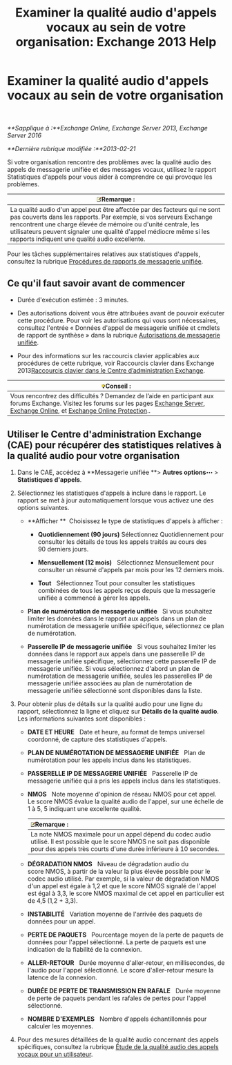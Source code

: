 ﻿---
title: "Examiner la qualité audio d'appels vocaux au sein de votre organisation: Exchange 2013 Help"
TOCTitle: Examiner la qualité audio d'appels vocaux au sein de votre organisation
ms:assetid: 8a87694b-1678-4a01-859f-5ad3b2c73db5
ms:mtpsurl: https://technet.microsoft.com/fr-fr/library/JJ659069(v=EXCHG.150)
ms:contentKeyID: 50555430
ms.date: 05/23/2018
mtps_version: v=EXCHG.150
ms.translationtype: MT
---

# Examiner la qualité audio d'appels vocaux au sein de votre organisation

 

_**Sapplique à :**Exchange Online, Exchange Server 2013, Exchange Server 2016_

_**Dernière rubrique modifiée :**2013-02-21_

Si votre organisation rencontre des problèmes avec la qualité audio des appels de messagerie unifiée et des messages vocaux, utilisez le rapport Statistiques d'appels pour vous aider à comprendre ce qui provoque les problèmes.

<table>
<thead>
<tr class="header">
<th><img src="images/JJ159664.note(EXCHG.150).gif" title="Remarque" alt="Remarque" />Remarque :</th>
</tr>
</thead>
<tbody>
<tr class="odd">
<td>La qualité audio d'un appel peut être affectée par des facteurs qui ne sont pas couverts dans les rapports. Par exemple, si vos serveurs Exchange rencontrent une charge élevée de mémoire ou d'unité centrale, les utilisateurs peuvent signaler une qualité d'appel médiocre même si les rapports indiquent une qualité audio excellente.</td>
</tr>
</tbody>
</table>


Pour les tâches supplémentaires relatives aux statistiques d'appels, consultez la rubrique [Procédures de rapports de messagerie unifiée](um-reports-procedures-exchange-2013-help.md).

## Ce qu'il faut savoir avant de commencer

  - Durée d'exécution estimée : 3 minutes.

  - Des autorisations doivent vous être attribuées avant de pouvoir exécuter cette procédure. Pour voir les autorisations qui vous sont nécessaires, consultez l'entrée « Données d'appel de messagerie unifiée et cmdlets de rapport de synthèse » dans la rubrique [Autorisations de messagerie unifiée](unified-messaging-permissions-exchange-2013-help.md).

  - Pour des informations sur les raccourcis clavier applicables aux procédures de cette rubrique, voir Raccourcis clavier dans Exchange 2013[Raccourcis clavier dans le Centre d’administration Exchange](keyboard-shortcuts-in-the-exchange-admin-center-exchange-online-protection-help.md).

<table>
<thead>
<tr class="header">
<th><img src="images/Bb125224.tip(EXCHG.150).gif" title="Conseil" alt="Conseil" />Conseil :</th>
</tr>
</thead>
<tbody>
<tr class="odd">
<td>Vous rencontrez des difficultés ? Demandez de l’aide en participant aux forums Exchange. Visitez les forums sur les pages <a href="https://go.microsoft.com/fwlink/p/?linkid=60612">Exchange Server</a>, <a href="https://go.microsoft.com/fwlink/p/?linkid=267542">Exchange Online</a>, et <a href="https://go.microsoft.com/fwlink/p/?linkid=285351">Exchange Online Protection</a>..</td>
</tr>
</tbody>
</table>


## Utiliser le Centre d'administration Exchange (CAE) pour récupérer des statistiques relatives à la qualité audio pour votre organisation

1.  Dans le CAE, accédez à **Messagerie unifiée **\> **Autres options**![Icône Options supplémentaires](images/JJ150550.5381819e-3b21-4873-8714-e9b956290b28(EXCHG.150).gif "Icône Options supplémentaires") \> **Statistiques d'appels**.

2.  Sélectionnez les statistiques d'appels à inclure dans le rapport. Le rapport se met à jour automatiquement lorsque vous activez une des options suivantes.
    
      - **Afficher **  Choisissez le type de statistiques d'appels à afficher :
        
          - **Quotidiennement (90 jours)** Sélectionnez Quotidiennement pour consulter les détails de tous les appels traités au cours des 90 derniers jours.
        
          - **Mensuellement (12 mois)**   Sélectionnez Mensuellement pour consulter un résumé d'appels par mois pour les 12 derniers mois.
        
          - **Tout**   Sélectionnez Tout pour consulter les statistiques combinées de tous les appels reçus depuis que la messagerie unifiée a commencé à gérer les appels.
    
      - **Plan de numérotation de messagerie unifiée**   Si vous souhaitez limiter les données dans le rapport aux appels dans un plan de numérotation de messagerie unifiée spécifique, sélectionnez ce plan de numérotation.
    
      - **Passerelle IP de messagerie unifiée**   Si vous souhaitez limiter les données dans le rapport aux appels dans une passerelle IP de messagerie unifiée spécifique, sélectionnez cette passerelle IP de messagerie unifiée. Si vous sélectionnez d'abord un plan de numérotation de messagerie unifiée, seules les passerelles IP de messagerie unifiée associées au plan de numérotation de messagerie unifiée sélectionné sont disponibles dans la liste.

3.  Pour obtenir plus de détails sur la qualité audio pour une ligne du rapport, sélectionnez la ligne et cliquez sur **Détails de la qualité audio**. Les informations suivantes sont disponibles :
    
      - **DATE ET HEURE**   Date et heure, au format de temps universel coordonné, de capture des statistiques d'appels.
    
      - **PLAN DE NUMÉROTATION DE MESSAGERIE UNIFIÉE**   Plan de numérotation pour les appels inclus dans les statistiques.
    
      - **PASSERELLE IP DE MESSAGERIE UNIFIÉE**   Passerelle IP de messagerie unifiée qui a pris les appels inclus dans les statistiques.
    
      - **NMOS**   Note moyenne d'opinion de réseau NMOS pour cet appel. Le score NMOS évalue la qualité audio de l'appel, sur une échelle de 1 à 5, 5 indiquant une excellente qualité.
        
        <table>
        <thead>
        <tr class="header">
        <th><img src="images/JJ159664.note(EXCHG.150).gif" title="Remarque" alt="Remarque" />Remarque :</th>
        </tr>
        </thead>
        <tbody>
        <tr class="odd">
        <td>La note NMOS maximale pour un appel dépend du codec audio utilisé. Il est possible que le score NMOS ne soit pas disponible pour des appels très courts d'une durée inférieure à 10 secondes.</td>
        </tr>
        </tbody>
        </table>
    
      - **DÉGRADATION NMOS**   Niveau de dégradation audio du score NMOS, à partir de la valeur la plus élevée possible pour le codec audio utilisé. Par exemple, si la valeur de dégradation NMOS d'un appel est égale à 1,2 et que le score NMOS signalé de l'appel est égal à 3,3, le score NMOS maximal de cet appel en particulier est de 4,5 (1,2 + 3,3).
    
      - **INSTABILITÉ**   Variation moyenne de l'arrivée des paquets de données pour un appel.
    
      - **PERTE DE PAQUETS**   Pourcentage moyen de la perte de paquets de données pour l'appel sélectionné. La perte de paquets est une indication de la fiabilité de la connexion.
    
      - **ALLER-RETOUR**   Durée moyenne d'aller-retour, en millisecondes, de l'audio pour l'appel sélectionné. Le score d'aller-retour mesure la latence de la connexion.
    
      - **DURÉE DE PERTE DE TRANSMISSION EN RAFALE**   Durée moyenne de perte de paquets pendant les rafales de pertes pour l'appel sélectionné.
    
      - **NOMBRE D'EXEMPLES**   Nombre d'appels échantillonnés pour calculer les moyennes.

4.  Pour des mesures détaillées de la qualité audio concernant des appels spécifiques, consultez la rubrique [Étude de la qualité audio des appels vocaux pour un utilisateur](investigate-the-audio-quality-of-voice-calls-for-a-user-exchange-2013-help.md).

